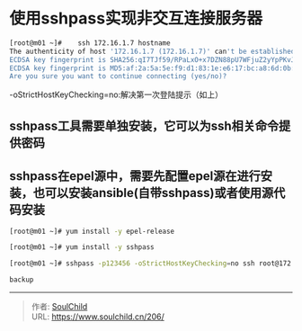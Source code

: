 # 使用sshpass实现非交互连接服务器

<!--more-->
```bash
[root@m01 ~]#    ssh 172.16.1.7 hostname
The authenticity of host '172.16.1.7 (172.16.1.7)' can't be established.
ECDSA key fingerprint is SHA256:qI7TJf59/RPaLxO+x7DZN88pU7WFjuZ2yYpPKvJmicg.
ECDSA key fingerprint is MD5:af:2a:5a:5e:f9:d1:83:1e:e6:17:bc:a8:6d:0b:c4:e5.
Are you sure you want to continue connecting (yes/no)?
```


-oStrictHostKeyChecking=no:解决第一次登陆提示（如上）



## sshpass工具需要单独安装，它可以为ssh相关命令提供密码

## sshpass在epel源中，需要先配置epel源在进行安装，也可以安装ansible(自带sshpass)或者使用源代码安装
```bash
[root@m01 ~]# yum install -y epel-release

[root@m01 ~]# yum install -y sshpass

[root@m01 ~]# sshpass -p123456 -oStrictHostKeyChecking=no ssh root@172.16.1.41 hostname

backup
```


---

> 作者: [SoulChild](https://www.soulchild.cn)  
> URL: https://www.soulchild.cn/206/  

